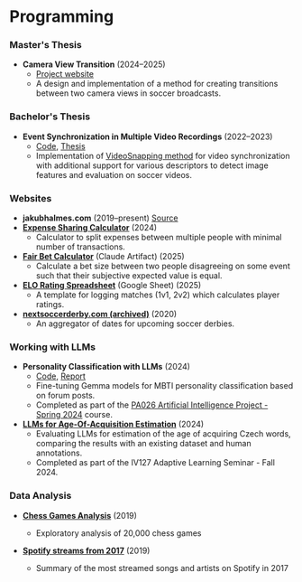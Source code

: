 # Programming

### Master's Thesis
* **Camera View Transition** (2024–2025)
    * [Project website](https://jakubhalmes.com/camera_view_transition)
    * A design and implementation of a method for creating transitions between two camera views in soccer broadcasts.

### Bachelor's Thesis
* **Event Synchronization in Multiple Video Recordings** (2022–2023)
    * [Code](https://github.com/jac08h/EventSynchronizationInMultipleVideoRecordings), [Thesis](https://is.muni.cz/th/cyoc1/thesis.pdf)
    * Implementation of [VideoSnapping method](https://studios.disneyresearch.com/wp-content/uploads/2019/03/VideoSnapping-Interactive-Synchronization-of-Multiple-Videos-1.pdf) for video synchronization with additional support for various descriptors to detect image features and evaluation on soccer videos.

### Websites
* **jakubhalmes.com** (2019–present) [Source](https://github.com/jac08h/jac08h.github.io)
* **[Expense Sharing Calculator](/expenses)** (2024)
    * Calculator to split expenses between multiple people with minimal number of transactions.
* **[Fair Bet Calculator](https://claude.site/artifacts/73c60e30-0d03-42a4-a513-08cee1f77f3b)** (Claude Artifact) (2025)
    * Calculate a bet size between two people disagreeing on some event such that their subjective expected value is equal.
* **[ELO Rating Spreadsheet](https://docs.google.com/spreadsheets/d/1jKr7s25eHw5f0cF3uzbSaOR4m9I73-bgRrzjEVUeSW8/edit?usp=sharing)** (Google Sheet) (2025)
    * A template for logging matches (1v1, 2v2) which calculates player ratings.
* **[nextsoccerderby.com (archived)](https://web.archive.org/web/20211219044408/http://www.nextsoccerderby.com/)** (2020)
    * An aggregator of dates for upcoming soccer derbies.


### Working with LLMs
* **Personality Classification with LLMs** (2024)
    * [Code](https://github.com/jac08h/PersonalityClassificationWithLLMs), [Report](https://github.com/jac08h/PersonalityClassificationWithLLMs/blob/main/report.pdf)
    * Fine-tuning Gemma models for MBTI personality classification based on forum posts.
    * Completed as part of the [PA026 Artificial Intelligence Project - Spring 2024](https://nlp.fi.muni.cz/aiproject/) course.
* **[LLMs for Age-Of-Acquisition Estimation](https://unpredictabletokens.substack.com/p/can-llms-predict-when-we-learn-different)** (2024)
    * Evaluating LLMs for estimation of the age of acquiring Czech words, comparing the results with an existing dataset and human annotations.
    * Completed as part of the IV127 Adaptive Learning Seminar - Fall 2024.

### Data Analysis
* **[Chess Games Analysis](https://www.kaggle.com/jac08h/chess-games-analysis)** (2019)
    * Exploratory analysis of 20,000 chess games

* **[Spotify streams from 2017](https://www.kaggle.com/jac08h/spotify-streams-in-2017)** (2019)
    * Summary of the most streamed songs and artists on Spotify in 2017
